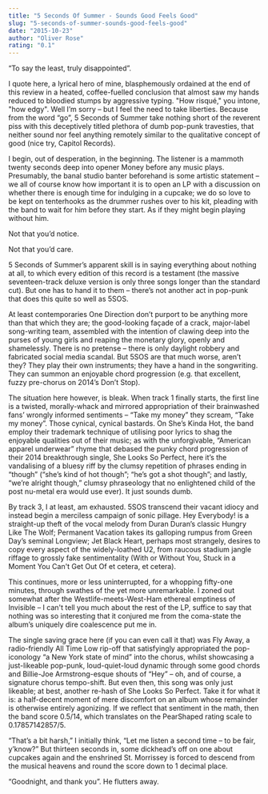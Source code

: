 ```yaml
---
title: "5 Seconds Of Summer - Sounds Good Feels Good"
slug: "5-seconds-of-summer-sounds-good-feels-good"
date: "2015-10-23"
author: "Oliver Rose"
rating: "0.1"
---
```


“To say the least, truly disappointed”.

I quote here, a lyrical hero of mine, blasphemously ordained at the end of this review in a heated, coffee-fuelled conclusion that almost saw my hands reduced to bloodied stumps by aggressive typing. "How risqué," you intone, "how edgy". Well I’m sorry – but I feel the need to take liberties. Because from the word “go”, 5 Seconds of Summer take nothing short of the reverent piss with this deceptively titled plethora of dumb pop-punk travesties, that neither sound nor feel anything remotely similar to the qualitative concept of good (nice try, Capitol Records).

I begin, out of desperation, in the beginning. The listener is a mammoth twenty seconds deep into opener Money before any music plays. Presumably, the banal studio banter beforehand is some artistic statement – we all of course know how important it is to open an LP with a discussion on whether there is enough time for indulging in a cupcake; we do so love to be kept on tenterhooks as the drummer rushes over to his kit, pleading with the band to wait for him before they start. As if they might begin playing without him.

Not that you’d notice.

Not that you’d care.

5 Seconds of Summer’s apparent skill is in saying everything about nothing at all, to which every edition of this record is a testament (the massive seventeen-track deluxe version is only three songs longer than the standard cut). But one has to hand it to them – there’s not another act in pop-punk that does this quite so well as 5SOS.

At least contemporaries One Direction don’t purport to be anything more than that which they are; the good-looking façade of a crack, major-label song-writing team, assembled with the intention of clawing deep into the purses of young girls and reaping the monetary glory, openly and shamelessly. There is no pretense – there is only daylight robbery and fabricated social media scandal. But 5SOS are that much worse, aren’t they? They play their own instruments; they have a hand in the songwriting. They can summon an enjoyable chord progression (e.g. that excellent, fuzzy pre-chorus on 2014’s Don’t Stop).

The situation here however, is bleak. When track 1 finally starts, the first line is a twisted, morally-whack and mirrored appropriation of their brainwashed fans’ wrongly informed sentiments – “Take my money” they scream, “Take my money”. Those cynical, cynical bastards. On She’s Kinda Hot, the band employ their trademark technique of utilising poor lyrics to shag the enjoyable qualities out of their music; as with the unforgivable, “American apparel underwear” rhyme that debased the punky chord progression of their 2014 breakthrough single, She Looks So Perfect, here it’s the vandalising of a bluesy riff by the clumsy repetition of phrases ending in “though” (“she’s kind of hot though”; “he’s got a shot though”; and lastly, “we’re alright though,” clumsy phraseology that no enlightened child of the post nu-metal era would use ever). It just sounds dumb.

By track 3, I at least, am exhausted. 5SOS transcend their vacant idiocy and instead begin a merciless campaign of sonic pillage. Hey Everybody! is a straight-up theft of the vocal melody from Duran Duran’s classic Hungry Like The Wolf; Permanent Vacation takes its galloping rumpus from Green Day’s seminal Longview; Jet Black Heart, perhaps most strangely, desires to copy every aspect of the widely-loathed U2, from raucous stadium jangle riffage to grossly fake sentimentality (With or Without You, Stuck in a Moment You Can't Get Out Of et cetera, et cetera).

This continues, more or less uninterrupted, for a whopping fifty-one minutes, through swathes of the yet more unremarkable. I zoned out somewhat after the Westlife-meets-West-Ham ethereal emptiness of Invisible – I can't tell you much about the rest of the LP, suffice to say that nothing was so interesting that it conjured me from the coma-state the album’s uniquely dire coalescence put me in.

The single saving grace here (if you can even call it that) was Fly Away, a radio-friendly All Time Low rip-off that satisfyingly appropriated the pop-iconology “a New York state of mind” into the chorus, whilst showcasing a just-likeable pop-punk, loud-quiet-loud dynamic through some good chords and Billie-Joe Armstrong-esque shouts of “Hey” – oh, and of course, a signature chorus tempo-shift. But even then, this song was only just likeable; at best, another re-hash of She Looks So Perfect. Take it for what it is: a half-decent moment of mere discomfort on an album whose remainder is otherwise entirely agonizing. If we reflect that sentiment in the math, then the band score 0.5/14, which translates on the PearShaped rating scale to 0.17857142857/5.

“That’s a bit harsh,” I initially think, “Let me listen a second time – to be fair, y’know?” But thirteen seconds in, some dickhead’s off on one about cupcakes again and the enshrined St. Morrissey is forced to descend from the musical heavens and round the score down to 1 decimal place.

“Goodnight, and thank you”. He flutters away.
